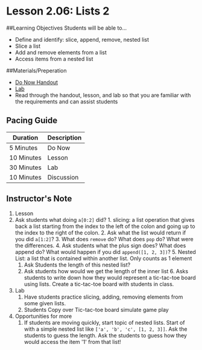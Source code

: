 # Lesson 2.06: Lists 2

##Learning Objectives
Students will be able to... 
* Define and identify: slice, append, remove, nested list
* Slice a list
* Add and remove elements from a list
* Access items from a nested list

##Materials/Preperation
* [Do Now Handout]
* [Lab]
* Read through the handout, lesson, and lab so that you are familiar with the requirements and can assist students

## Pacing Guide
| Duration   | Description |
| ---------- | ----------- |
| 5 Minutes  | Do Now      |
| 10 Minutes | Lesson      |
| 30 Minutes | Lab         |
| 10 Minutes | Discussion  |

## Instructor's Note
1. Lesson
  1. Ask students what doing `a[0:2]` did? 
    1. slicing: a list operation that gives back a list starting from the index to the left of the colon and going up to the index to the right of the colon. 
    2. Ask what the list would return if you did `a[1:2]`?
    3. What does `remove` do? What does `pop` do? What were the differences. 
    4. Ask students what the plus sign does? What does append do? What would happen if you did `append([1, 2, 3])`?
    5. Nested List: a list that is contained within another list. Only counts as 1 element
        1. Ask Students the length of this nested list? 
        2. Ask students how would we get the length of the inner list
    6. Asks students to write down how they would represent a tic-tac-toe board using lists. Create a tic-tac-toe board with students in class. 
2. Lab
    1. Have students practice slicing, adding, removing elements from some given lists. 
    2. Students Copy over Tic-tac-toe board simulate game play
3. Opportunities for more
    1. If students are moving quickly, start topic of nested lists. Start of with a simple nested list like `['a', 'b', 'c', [1, 2, 3]]`. Ask the students to guess the length. Ask the students to guess how they would access the item '1' from that list! 
  

[Do Now Handout]:https://teals-introcs.gitbooks.io/2nd-semester-introduction-to-computer-science-pri/content/do_now_206.html
[Lab]: https://teals-introcs.gitbooks.io/2nd-semester-introduction-to-computer-science-pri/content/lab_206.html